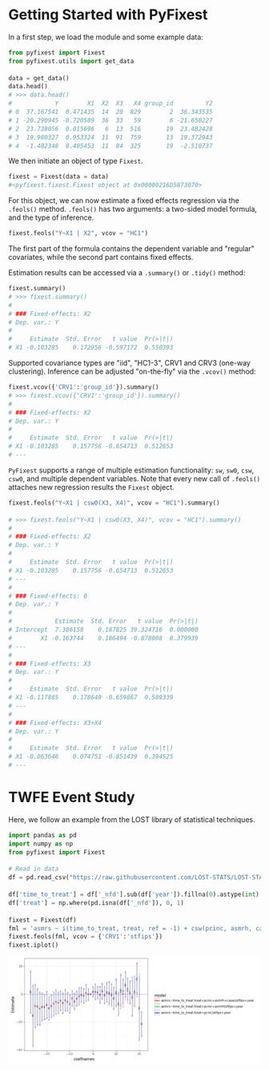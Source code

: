 # Getting Started with PyFixest

In a first step, we load the module and some example data:
```py
from pyfixest import Fixest
from pyfixest.utils import get_data

data = get_data()
data.head()
# >>> data.head()
#            Y        X1  X2  X3   X4 group_id         Y2
# 0  37.167541  0.471435  14  20  829        2  36.343535
# 1 -20.290945 -0.720589  36  33   59        6 -21.650227
# 2  23.738056  0.015696   6  13  516       19  23.482428
# 3  19.980327  0.953324  11  91  759       13  19.372943
# 4  -1.482348  0.405453  11  84  325       19  -2.510737

```

We then initiate an object of type `Fixest`.

```py
fixest = Fixest(data = data)
#<pyfixest.fixest.Fixest object at 0x00000216D5873070>
```

For this object, we can now estimate a fixed effects regression via the `.feols()` method. `.feols()` has two arguments: a two-sided model formula, and the type of inference.

```py
fixest.feols("Y~X1 | X2", vcov = "HC1")
```
The first part of the formula contains the dependent variable and "regular" covariates, while the second part contains fixed effects.

Estimation results can be accessed via a `.summary()` or `.tidy()` method:

```py
fixest.summary()
# >>> fixest.summary()
#
# ### Fixed-effects: X2
# Dep. var.: Y
#
#     Estimate  Std. Error   t value  Pr(>|t|)
# X1 -0.103285    0.172956 -0.597172  0.550393
```

Supported covariance types are "iid", "HC1-3", CRV1 and CRV3 (one-way clustering). Inference can be adjusted "on-the-fly" via the
`.vcov()` method:

```py
fixest.vcov({'CRV1':'group_id'}).summary()
# >>> fixest.vcov({'CRV1':'group_id'}).summary()
#
# ### Fixed-effects: X2
# Dep. var.: Y
#
#     Estimate  Std. Error   t value  Pr(>|t|)
# X1 -0.103285    0.157756 -0.654713  0.512653
# ---
```

`PyFixest` supports a range of multiple estimation functionality: `sw`, `sw0`, `csw`, `csw0`, and multiple dependent variables. Note that every new call of `.feols()` attaches new regression results the `Fixest` object.

```py
fixest.feols("Y~X1 | csw0(X3, X4)", vcov = "HC1").summary()

# >>> fixest.feols("Y~X1 | csw0(X3, X4)", vcov = "HC1").summary()
#
# ### Fixed-effects: X2
# Dep. var.: Y
#
#     Estimate  Std. Error   t value  Pr(>|t|)
# X1 -0.103285    0.157756 -0.654713  0.512653
# ---
#
# ### Fixed-effects: 0
# Dep. var.: Y
#
#            Estimate  Std. Error   t value  Pr(>|t|)
# Intercept  7.386158    0.187825 39.324716  0.000000
#        X1 -0.163744    0.186494 -0.878008  0.379939
# ---
#
# ### Fixed-effects: X3
# Dep. var.: Y
#
#     Estimate  Std. Error   t value  Pr(>|t|)
# X1 -0.117885    0.178649 -0.659867  0.509339
# ---
#
# ### Fixed-effects: X3+X4
# Dep. var.: Y
#
#     Estimate  Std. Error   t value  Pr(>|t|)
# X1 -0.063646    0.074751 -0.851439  0.394525
# ---

```

# TWFE Event Study

Here, we follow an example from the LOST library of statistical techniques.

```py
import pandas as pd
import numpy as np
from pyfixest import Fixest

# Read in data
df = pd.read_csv("https://raw.githubusercontent.com/LOST-STATS/LOST-STATS.github.io/master/Model_Estimation/Data/Event_Study_DiD/bacon_example.csv")

df['time_to_treat'] = df['_nfd'].sub(df['year']).fillna(0).astype(int).astype('category')
df['treat'] = np.where(pd.isna(df['_nfd']), 0, 1)

fixest = Fixest(df)
fml = 'asmrs ~ i(time_to_treat, treat, ref = -1) + csw(pcinc, asmrh, cases) | stfips + year'
fixest.feols(fml, vcov = {'CRV1':'stfips'})
fixest.iplot()
```

![image](figures/event_study.png)